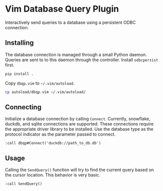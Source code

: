 # Vim Database Query Plugin

Interactively send queries to a database using a persistent ODBC connection.


## Installing

The database connection is managed through a small Python daemon. Queries are sent to to this daemon through the controller. Install `odbcpersist` first.

```bash
pip install .
```

Copy `dbqp.vim` to `~/.vim/autoload`.

```bash
cp autoload/dbqp.vim ~/.vim/autoload/
```

## Connecting

Initialize a database connection by calling `Connect`. Currently, snowflake, duckdb, and sqlite connections are supported. These connections require the appropriate driver library to be installed. Use the database type as the protocol indicator as the parameter passed to connect.

```
:call dbqp#Connect('duckdb://path_to_db.db')
```

## Usage

Calling the `SendQuery()` function will try to find the current query based on the cursor location. This behavior is very basic.

```
:call SendQuery()
```


